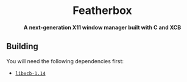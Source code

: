 <div align="center">
<h1><strong>Featherbox</strong></h1>
<p><strong>A next-generation X11 window manager built with C and XCB</strong></p>
</div>

## Building 

You will need the following dependencies first:
- [`libxcb-1.14`](https://xcb.freedesktop.org/) 
